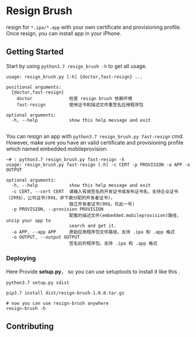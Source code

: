 # Resign Brush

resign for `*.ipa/*.app` with your own certificate and provisioning profile. Once resign, you can install app in your iPhone.

## Getting Started

Start by using `python3.7 resign_brush -h` to get all usage.

```shell
usage: resign_brush.py [-h] {doctor,fast-resign} ...

positional arguments:
  {doctor,fast-resign}
    doctor              检查 resign brush 依赖环境
    fast-resign         使用证书和描述文件重签名应用程序包

optional arguments:
  -h, --help            show this help message and exit
  
```

You can resign an app with `python3.7 resign_brush.py fast-resign` cmd. However, make sure you have an valid certificate and provisioning profile which named embedded.mobileprovision:

```shell
~# : python3.7 resign_brush.py fast-resign -h
usage: resign_brush.py fast-resign [-h] -c CERT -p PROVISION -a APP -o OUTPUT

optional arguments:
  -h, --help            show this help message and exit
  -c CERT, --cert CERT  请输入有效签名的开发证书或发布证书名，支持企业证书（299$），公司证书(99$，非下面分配的开发者证书)，
                        独立开发者证书(99$，仅此一号)
  -p PROVISION, --provision PROVISION
                        配套的描述文件(embedded.mobileprovision)路径，unzip your app to
                        search and get it.
  -a APP, --app APP     原始应用程序包文件路径，支持 .ipa 和 .app 格式
  -o OUTPUT, --output OUTPUT
                        签名后的程序包，支持 .ipa 和 .app 格式
```

### Deploying

Here Provide **setup.py**， so you can use setuptools to install it like this .  

```shell
python3.7 setup.py sdist

pip3.7 install dist/resign-brush-1.0.0.tar.gz

# now you can use resign-brush anywhere
resign-brush -h
```



## Contributing

